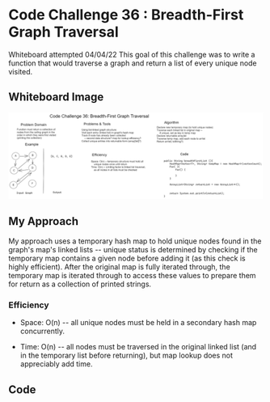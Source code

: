 # Code Challenge 36 : Breadth-First Graph Traversal
Whiteboard attempted 04/04/22
This goal of this challenge was to write a function that would traverse a graph and return a list of every unique node visited.

## Whiteboard Image
![Whiteboard Attempt](code-challenge-36-whiteboard.png)

## My Approach

My approach uses a temporary hash map to hold unique nodes found in the graph's map's linked lists -- unique status is determined by checking if the temporary map contains a given node before adding it (as this check is highly efficient). After the original map is fully iterated through, the temporary map is iterated through to access these values to prepare them for return as a collection of printed strings.

### Efficiency

* Space: O(n) -- all unique nodes must be held in a secondary hash map concurrently.

* Time: O(n) -- all nodes must be traversed in the original linked list (and in the temporary list before returning), but map lookup does not appreciably add time.

## Code
